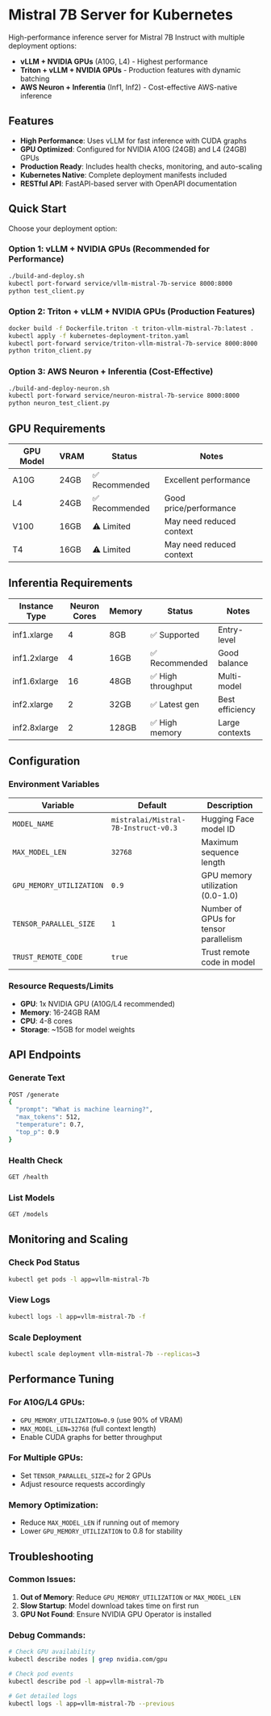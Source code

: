 # Mistral 7B Server for Kubernetes

High-performance inference server for Mistral 7B Instruct with multiple deployment options:
- **vLLM + NVIDIA GPUs** (A10G, L4) - Highest performance
- **Triton + vLLM + NVIDIA GPUs** - Production features with dynamic batching
- **AWS Neuron + Inferentia** (Inf1, Inf2) - Cost-effective AWS-native inference

## Features

- **High Performance**: Uses vLLM for fast inference with CUDA graphs
- **GPU Optimized**: Configured for NVIDIA A10G (24GB) and L4 (24GB) GPUs
- **Production Ready**: Includes health checks, monitoring, and auto-scaling
- **Kubernetes Native**: Complete deployment manifests included
- **RESTful API**: FastAPI-based server with OpenAPI documentation

## Quick Start

Choose your deployment option:

### Option 1: vLLM + NVIDIA GPUs (Recommended for Performance)
```bash
./build-and-deploy.sh
kubectl port-forward service/vllm-mistral-7b-service 8000:8000
python test_client.py
```

### Option 2: Triton + vLLM + NVIDIA GPUs (Production Features)
```bash
docker build -f Dockerfile.triton -t triton-vllm-mistral-7b:latest .
kubectl apply -f kubernetes-deployment-triton.yaml
kubectl port-forward service/triton-vllm-mistral-7b-service 8000:8000
python triton_client.py
```

### Option 3: AWS Neuron + Inferentia (Cost-Effective)
```bash
./build-and-deploy-neuron.sh
kubectl port-forward service/neuron-mistral-7b-service 8000:8000
python neuron_test_client.py
```

## GPU Requirements

| GPU Model | VRAM | Status | Notes |
|-----------|------|--------|-------|
| A10G | 24GB | ✅ Recommended | Excellent performance |
| L4 | 24GB | ✅ Recommended | Good price/performance |
| V100 | 16GB | ⚠️ Limited | May need reduced context |
| T4 | 16GB | ⚠️ Limited | May need reduced context |

## Inferentia Requirements

| Instance Type | Neuron Cores | Memory | Status | Notes |
|---------------|--------------|--------|--------|-------|
| inf1.xlarge | 4 | 8GB | ✅ Supported | Entry-level |
| inf1.2xlarge | 4 | 16GB | ✅ Recommended | Good balance |
| inf1.6xlarge | 16 | 48GB | ✅ High throughput | Multi-model |
| inf2.xlarge | 2 | 32GB | ✅ Latest gen | Best efficiency |
| inf2.8xlarge | 2 | 128GB | ✅ High memory | Large contexts |

## Configuration

### Environment Variables

| Variable | Default | Description |
|----------|---------|-------------|
| `MODEL_NAME` | `mistralai/Mistral-7B-Instruct-v0.3` | Hugging Face model ID |
| `MAX_MODEL_LEN` | `32768` | Maximum sequence length |
| `GPU_MEMORY_UTILIZATION` | `0.9` | GPU memory utilization (0.0-1.0) |
| `TENSOR_PARALLEL_SIZE` | `1` | Number of GPUs for tensor parallelism |
| `TRUST_REMOTE_CODE` | `true` | Trust remote code in model |

### Resource Requests/Limits

- **GPU**: 1x NVIDIA GPU (A10G/L4 recommended)
- **Memory**: 16-24GB RAM
- **CPU**: 4-8 cores
- **Storage**: ~15GB for model weights

## API Endpoints

### Generate Text
```bash
POST /generate
{
  "prompt": "What is machine learning?",
  "max_tokens": 512,
  "temperature": 0.7,
  "top_p": 0.9
}
```

### Health Check
```bash
GET /health
```

### List Models
```bash
GET /models
```

## Monitoring and Scaling

### Check Pod Status
```bash
kubectl get pods -l app=vllm-mistral-7b
```

### View Logs
```bash
kubectl logs -l app=vllm-mistral-7b -f
```

### Scale Deployment
```bash
kubectl scale deployment vllm-mistral-7b --replicas=3
```

## Performance Tuning

### For A10G/L4 GPUs:
- `GPU_MEMORY_UTILIZATION=0.9` (use 90% of VRAM)
- `MAX_MODEL_LEN=32768` (full context length)
- Enable CUDA graphs for better throughput

### For Multiple GPUs:
- Set `TENSOR_PARALLEL_SIZE=2` for 2 GPUs
- Adjust resource requests accordingly

### Memory Optimization:
- Reduce `MAX_MODEL_LEN` if running out of memory
- Lower `GPU_MEMORY_UTILIZATION` to 0.8 for stability

## Troubleshooting

### Common Issues:

1. **Out of Memory**: Reduce `GPU_MEMORY_UTILIZATION` or `MAX_MODEL_LEN`
2. **Slow Startup**: Model download takes time on first run
3. **GPU Not Found**: Ensure NVIDIA GPU Operator is installed

### Debug Commands:
```bash
# Check GPU availability
kubectl describe nodes | grep nvidia.com/gpu

# Check pod events
kubectl describe pod -l app=vllm-mistral-7b

# Get detailed logs
kubectl logs -l app=vllm-mistral-7b --previous
```
